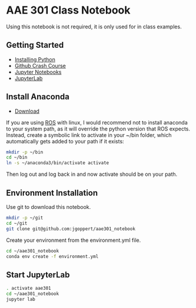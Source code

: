 # AAE 301 Class Notebook

Using this notebook is not required, it is only used for in class examples.

## Getting Started
* [Installing Python](https://www.youtube.com/watch?v=YJC6ldI3hWk)
* [Github Crash Course](https://www.youtube.com/watch?v=SWYqp7iY_Tc)
* [Jupyter Notebooks](https://www.youtube.com/watch?v=HW29067qVWk)
* [JupyterLab](https://www.youtube.com/watch?v=ctOM-Gza04Y)

## Install Anaconda

* [Download](https://www.anaconda.com/download/#linux)

If you are using [ROS](http://www.ros.org/) with linux, I would recommend not to install anaconda to your system path, as it will override the python version that ROS expects. Instead, create a symbolic link to activate in your ~/bin folder, which automatically gets added to your path if it exists:

```bash
mkdir -p ~/bin
cd ~/bin
ln -s ~/anaconda3/bin/activate activate
```

Then log out and log back in and now activate should be on your path.

## Environment Installation

Use git to download this notebook.

```bash
mkdir -p ~/git
cd ~/git
git clone git@github.com:jgoppert/aae301_notebook
```

Create your environment from the environment.yml file.

```bash
cd ~/aae301_notebook
conda env create -f environment.yml
```

## Start JupyterLab

```bash
. activate aae301
cd ~/aae301_notebook
jupyter lab
```
